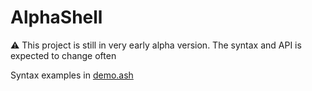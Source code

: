 # AlphaShell

:warning: This project is still in very early alpha version. The syntax and API
is expected to change often

Syntax examples in [demo.ash](./demo.ash)
